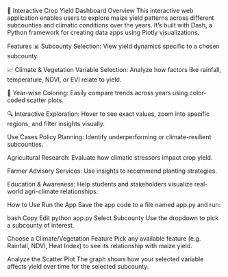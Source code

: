 🌾 Interactive Crop Yield Dashboard
Overview
This interactive web application enables users to explore maize yield patterns across different subcounties and climatic conditions over the years. It’s built with Dash, a Python framework for creating data apps using Plotly visualizations.

Features
📊 Subcounty Selection: View yield dynamics specific to a chosen subcounty.

📈 Climate & Vegetation Variable Selection: Analyze how factors like rainfall, temperature, NDVI, or EVI relate to yield.

🎨 Year-wise Coloring: Easily compare trends across years using color-coded scatter plots.

🔍 Interactive Exploration: Hover to see exact values, zoom into specific regions, and filter insights visually.

Use Cases
Policy Planning: Identify underperforming or climate-resilient subcounties.

Agricultural Research: Evaluate how climatic stressors impact crop yield.

Farmer Advisory Services: Use insights to recommend planting strategies.

Education & Awareness: Help students and stakeholders visualize real-world agri-climate relationships.

How to Use
Run the App
Save the app code to a file named app.py and run:

bash
Copy
Edit
python app.py
Select Subcounty
Use the dropdown to pick a subcounty of interest.

Choose a Climate/Vegetation Feature
Pick any available feature (e.g. Rainfall, NDVI, Heat Index) to see its relationship with maize yield.

Analyze the Scatter Plot
The graph shows how your selected variable affects yield over time for the selected subcounty.
